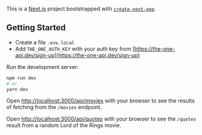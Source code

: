 This is a [Next.js](https://nextjs.org/) project bootstrapped with [`create-next-app`](https://github.com/vercel/next.js/tree/canary/packages/create-next-app).

## Getting Started

-   Create a file `.env.local`
-   Add `THE_ONE_AUTH_KEY` with your auth key from [https://the-one-api.dev/sign-up](https://the-one-api.dev/sign-up)

Run the development server:

```bash
npm run dev
# or
yarn dev
```

Open [http://localhost:3000/api/movies](http://localhost:3000/api/movies) with your browser to see the results of fetching from the `/movies` endpoint.

Open [http://localhost:3000/api/quotes](http://localhost:3000/api/quotes) with your browser to see the `/quotes` result from a random Lord of the Rings movie.
